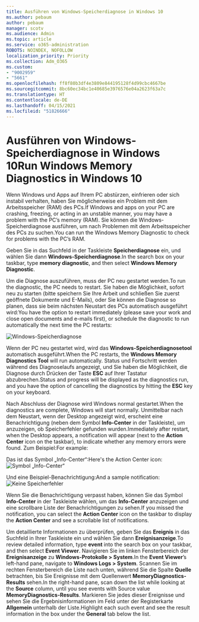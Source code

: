 ```yaml
---
title: Ausführen von Windows-Speicherdiagnose in Windows 10
ms.author: pebaum
author: pebaum
manager: scotv
ms.audience: Admin
ms.topic: article
ms.service: o365-administration
ROBOTS: NOINDEX, NOFOLLOW
localization_priority: Priority
ms.collection: Adm_O365
ms.custom:
- "9002959"
- "5661"
ms.openlocfilehash: ff8f80b3df4e3809e844195128f4d99cbc4667be
ms.sourcegitcommit: 8bc60ec34bc1e40685e3976576e04a2623f63a7c
ms.translationtype: HT
ms.contentlocale: de-DE
ms.lasthandoff: 04/15/2021
ms.locfileid: "51826666"
---
```

# <a name="run-windows-memory-diagnostics-in-windows-10"></a><span data-ttu-id="1536c-102">Ausführen von Windows-Speicherdiagnose in Windows 10</span><span class="sxs-lookup"><span data-stu-id="1536c-102">Run Windows Memory Diagnostics in Windows 10</span></span>

<span data-ttu-id="1536c-103">Wenn Windows und Apps auf Ihrem PC abstürzen, einfrieren oder sich instabil verhalten, haben Sie möglicherweise ein Problem mit dem Arbeitsspeicher (RAM) des PCs.</span><span class="sxs-lookup"><span data-stu-id="1536c-103">If Windows and apps on your PC are crashing, freezing, or acting in an unstable manner, you may have a problem with the PC’s memory (RAM).</span></span> <span data-ttu-id="1536c-104">Sie können die Windows-Speicherdiagnose ausführen, um nach Problemen mit dem Arbeitsspeicher des PCs zu suchen.</span><span class="sxs-lookup"><span data-stu-id="1536c-104">You can run the Windows Memory Diagnostic to check for problems with the PC’s RAM.</span></span>

<span data-ttu-id="1536c-105">Geben Sie in das Suchfeld in der Taskleiste **Speicherdiagnose** ein, und wählen Sie dann **Windows-Speicherdiagnose**.</span><span class="sxs-lookup"><span data-stu-id="1536c-105">In the search box on your taskbar, type **memory diagnostic**, and then select **Windows Memory Diagnostic**.</span></span> 

<span data-ttu-id="1536c-106">Um die Diagnose auszuführen, muss der PC neu gestartet werden.</span><span class="sxs-lookup"><span data-stu-id="1536c-106">To run the diagnostic, the PC needs to restart.</span></span> <span data-ttu-id="1536c-107">Sie haben die Möglichkeit, sofort neu zu starten (bitte speichern Sie Ihre Arbeit und schließen Sie zuerst geöffnete Dokumente und E-Mails), oder Sie können die Diagnose so planen, dass sie beim nächsten Neustart des PCs automatisch ausgeführt wird:</span><span class="sxs-lookup"><span data-stu-id="1536c-107">You have the option to restart immediately (please save your work and close open documents and e-mails first), or schedule the diagnostic to run automatically the next time the PC restarts:</span></span>

![Windows-Speicherdiagnose](media/windows-memory-diagnostic.png)

<span data-ttu-id="1536c-109">Wenn der PC neu gestartet wird, wird das **Windows-Speicherdiagnosetool** automatisch ausgeführt.</span><span class="sxs-lookup"><span data-stu-id="1536c-109">When the PC restarts, the **Windows Memory Diagnostics Tool** will run automatically.</span></span> <span data-ttu-id="1536c-110">Status und Fortschritt werden während des Diagnoselaufs angezeigt, und Sie haben die Möglichkeit, die Diagnose durch Drücken der Taste **ESC** auf Ihrer Tastatur abzubrechen.</span><span class="sxs-lookup"><span data-stu-id="1536c-110">Status and progress will be displayed as the diagnostics run, and you have the option of cancelling the diagnostics by hitting the **ESC** key on your keyboard.</span></span>

<span data-ttu-id="1536c-111">Nach Abschluss der Diagnose wird Windows normal gestartet.</span><span class="sxs-lookup"><span data-stu-id="1536c-111">When the diagnostics are complete, Windows will start normally.</span></span>
<span data-ttu-id="1536c-112">Unmittelbar nach dem Neustart, wenn der Desktop angezeigt wird, erscheint eine Benachrichtigung (neben dem Symbol  **Info-Center** in der Taskleiste), um anzuzeigen, ob Speicherfehler gefunden wurden.</span><span class="sxs-lookup"><span data-stu-id="1536c-112">Immediately after restart, when the Desktop appears, a notification will appear (next to the **Action Center** icon on the taskbar), to indicate whether any memory errors were found.</span></span> <span data-ttu-id="1536c-113">Zum Beispiel:</span><span class="sxs-lookup"><span data-stu-id="1536c-113">For example:</span></span>

<span data-ttu-id="1536c-114">Das ist das Symbol „Info-Center“:</span><span class="sxs-lookup"><span data-stu-id="1536c-114">Here's the Action Center icon:</span></span> ![Symbol „Info-Center“](media/action-center-icon.png) 

<span data-ttu-id="1536c-116">Und eine Beispiel-Benachrichtigung:</span><span class="sxs-lookup"><span data-stu-id="1536c-116">And a sample notification:</span></span> ![Keine Speicherfehler](media/no-memory-errors.png)

<span data-ttu-id="1536c-118">Wenn Sie die Benachrichtigung verpasst haben, können Sie das Symbol **Info-Center** in der Taskleiste wählen, um das **Info-Center** anzuzeigen und eine scrollbare Liste der Benachrichtigungen zu sehen.</span><span class="sxs-lookup"><span data-stu-id="1536c-118">If you missed the notification, you can select the **Action Center** icon  on the taskbar to display the **Action Center** and see a scrollable list of notifications.</span></span>

<span data-ttu-id="1536c-119">Um detaillierte Informationen zu überprüfen, geben Sie das **Ereignis** in das Suchfeld in Ihrer Taskleiste ein und wählen Sie dann **Ereignisanzeige**.</span><span class="sxs-lookup"><span data-stu-id="1536c-119">To review detailed information, type **event** into the search box on your taskbar, and then select **Event Viewer**.</span></span> <span data-ttu-id="1536c-120">Navigieren Sie im linken Fensterbereich der **Ereignisanzeige** zu **Windows-Protokolle > System**.</span><span class="sxs-lookup"><span data-stu-id="1536c-120">In the **Event Viewer**’s left-hand pane, navigate to **Windows Logs > System**.</span></span> <span data-ttu-id="1536c-121">Scannen Sie im rechten Fensterbereich die Liste nach unten, während Sie die Spalte **Quelle** betrachten, bis Sie Ereignisse mit dem Quellenwert **MemoryDiagnostics-Results** sehen.</span><span class="sxs-lookup"><span data-stu-id="1536c-121">In the right-hand pane, scan down the list while looking at the **Source** column, until you see events with Source value **MemoryDiagnostics-Results**.</span></span> <span data-ttu-id="1536c-122">Markieren Sie jedes dieser Ereignisse und sehen Sie die Ergebnisinformationen im Feld unter der Registerkarte **Allgemein** unterhalb der Liste.</span><span class="sxs-lookup"><span data-stu-id="1536c-122">Highlight each such event and see the result information in the box under the **General** tab below the list.</span></span>
